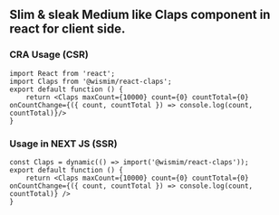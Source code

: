 ## Slim & sleak Medium like Claps component in react for client side.

### CRA Usage (CSR)
```
import React from 'react';
import Claps from '@wismim/react-claps';
export default function () {
    return <Claps maxCount={10000} count={0} countTotal={0} onCountChange={({ count, countTotal }) => console.log(count, countTotal)}/>
}
```

### Usage in NEXT JS (SSR)
```
const Claps = dynamic(() => import('@wismim/react-claps'));
export default function () {
    return <Claps maxCount={10000} count={0} countTotal={0} onCountChange={({ count, countTotal }) => console.log(count, countTotal)} />
}
```
